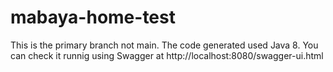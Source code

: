 # mabaya-home-test
This is the primary branch not main.
The code generated used Java 8.
You can check it runnig using Swagger at http://localhost:8080/swagger-ui.html
